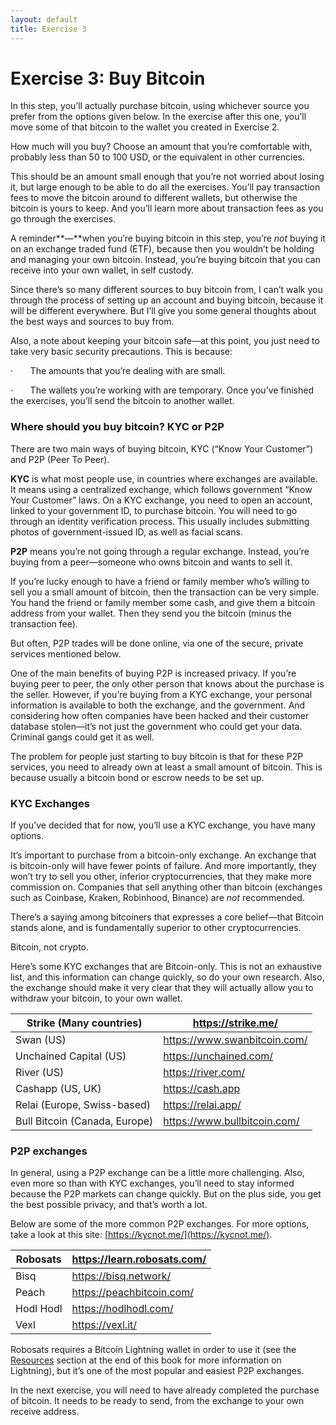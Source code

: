 ```yaml
---
layout: default
title: Exercise 3
---
```

# Exercise 3: Buy Bitcoin

In this step, you’ll actually purchase bitcoin, using whichever source you prefer from the options given below. In the exercise after this one, you’ll move some of that bitcoin to the wallet you created in Exercise 2.

How much will you buy? Choose an amount that you’re comfortable with, probably less than 50 to 100 USD, or the equivalent in other currencies.

This should be an amount small enough that you’re not worried about losing it, but large enough to be able to do all the exercises. You’ll pay transaction fees to move the bitcoin around to different wallets, but otherwise the bitcoin is yours to keep. And you’ll learn more about transaction fees as you go through the exercises.

A reminder**—**when you’re buying bitcoin in this step, you’re _not_ buying it on an exchange traded fund (ETF), because then you wouldn’t be holding and managing your own bitcoin. Instead, you’re buying bitcoin that you can receive into your own wallet, in self custody.

Since there’s so many different sources to buy bitcoin from, I can’t walk you through the process of setting up an account and buying bitcoin, because it will be different everywhere. But I’ll give you some general thoughts about the best ways and sources to buy from.

Also, a note about keeping your bitcoin safe—at this point, you just need to take very basic security precautions. This is because:

·       The amounts that you’re dealing with are small.

·       The wallets you’re working with are temporary. Once you’ve finished the exercises, you’ll send the bitcoin to another wallet.

### Where should you buy bitcoin? KYC or P2P

There are two main ways of buying bitcoin, KYC (“Know Your Customer”) and P2P (Peer To Peer).

**KYC** is what most people use, in countries where exchanges are available. It means using a centralized exchange, which follows government “Know Your Customer” laws. On a KYC exchange, you need to open an account, linked to your government ID, to purchase bitcoin. You will need to go through an identity verification process. This usually includes submitting photos of government-issued ID, as well as facial scans.

**P2P** means you’re not going through a regular exchange. Instead, you’re buying from a peer—someone who owns bitcoin and wants to sell it.

If you’re lucky enough to have a friend or family member who’s willing to sell you a small amount of bitcoin, then the transaction can be very simple. You hand the friend or family member some cash, and give them a bitcoin address from your wallet. Then they send you the bitcoin (minus the transaction fee).

But often, P2P trades will be done online, via one of the secure, private services mentioned below.

One of the main benefits of buying P2P is increased privacy. If you’re buying peer to peer, the only other person that knows about the purchase is the seller. However, if you’re buying from a KYC exchange, your personal information is available to both the exchange, and the government. And considering how often companies have been hacked and their customer database stolen—it’s not just the government who could get your data. Criminal gangs could get it as well.

The problem for people just starting to buy bitcoin is that for these P2P services, you need to already own at least a small amount of bitcoin. This is because usually a bitcoin bond or escrow needs to be set up.

### KYC Exchanges

If you’ve decided that for now, you’ll use a KYC exchange, you have many options.

It’s important to purchase from a bitcoin-only exchange. An exchange that is bitcoin-only will have fewer points of failure. And more importantly, they won’t try to sell you other, inferior cryptocurrencies, that they make more commission on. Companies that sell anything other than bitcoin (exchanges such as Coinbase, Kraken, Robinhood, Binance) are _not_ recommended.

There’s a saying among bitcoiners that expresses a core belief—that Bitcoin stands alone, and is fundamentally superior to other cryptocurrencies.

Bitcoin, not crypto.

Here’s some KYC exchanges that are Bitcoin-only. This is not an exhaustive list, and this information can change quickly, so do your own research. Also, the exchange should make it very clear that they will actually allow you to withdraw your bitcoin, to your own wallet.

| Strike (Many countries) | https://strike.me/ |
| --- | --- |
| Swan (US) | https://www.swanbitcoin.com/ |
| Unchained Capital (US) | https://unchained.com/ |
| River (US) | https://river.com/ |
| Cashapp (US, UK) | https://cash.app |
| Relai (Europe, Swiss-based) | https://relai.app/ |
| Bull Bitcoin (Canada, Europe) | https://www.bullbitcoin.com/ |

### P2P exchanges

In general, using a P2P exchange can be a little more challenging. Also, even more so than with KYC exchanges, you’ll need to stay informed because the P2P markets can change quickly. But on the plus side, you get the best possible privacy, and that’s worth a lot.

Below are some of the more common P2P exchanges. For more options, take a look at this site: [https://kycnot.me/](https://kycnot.me/).

| Robosats | https://learn.robosats.com/ |
| --- | --- |
| Bisq | https://bisq.network/ |
| Peach | https://peachbitcoin.com/ |
| Hodl Hodl | https://hodlhodl.com/ |
| Vexl | https://vexl.it/ |

Robosats requires a Bitcoin Lightning wallet in order to use it (see the [Resources](file:///C:/Sylvia/_PracticalBitcoinBook/TEST%20GITHUB%20BitcoinHandsOn.docx#Resources) section at the end of this book for more information on Lightning), but it’s one of the most popular and easiest P2P exchanges.

In the next exercise, you will need to have already completed the purchase of bitcoin. It needs to be ready to send, from the exchange to your own receive address.
